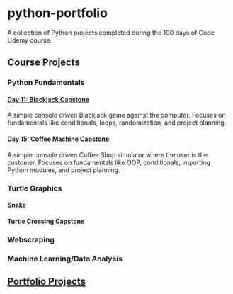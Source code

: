 # python-portfolio
A collection of Python projects completed during the 100 days of Code Udemy course.

## Course Projects
### Python Fundamentals

#### [Day 11: Blackjack Capstone](blackjack/main.py)
A simple console driven Blackjack game against the computer. Focuses on fundamentals like conditionals, loops, randomization, and project planning.

#### [Day 15: Coffee Machine Capstone](coffee)
A simple console driven Coffee Shop simulator where the user is the customer. Focuses on fundamentals like OOP, conditionals, importing Python modules, and project planning.

### Turtle Graphics
#### Snake
#### Turtle Crossing Capstone

### Webscraping

### Machine Learning/Data Analysis

## [Portfolio Projects](professional-portfolio/requirements.md)
